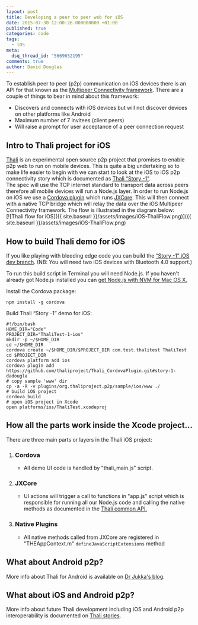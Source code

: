 ```yaml
---
layout: post
title: Developing a peer to peer web for iOS
date: 2015-07-30 12:00:26.000000000 +01:00
published: true
categories: code
tags:
  - iOS
meta:
  dsq_thread_id: "5669652195"
comments: true
author: David Douglas
---
```


To establish peer to peer (p2p) communication on iOS devices there is an API for that known as the [Multipeer Connectivity framework](https://developer.apple.com/library/ios/documentation/MultipeerConnectivity/Reference/MultipeerConnectivityFramework/). There are a couple of things to bear in mind about this framework:

- Discovers and connects with iOS devices but will not discover devices on other platforms like Android
- Maximum number of 7 invitees (client peers)
- Will raise a prompt for user acceptance of a peer connection request

## Intro to Thali project for iOS

[Thali](https://github.com/thaliproject/Thali_CordovaPlugin) is an experimental open source p2p project that promises to enable p2p web to run on mobile devices. This is quite a big undertaking so to make life easier to begin with we can start to look at the iOS to iOS p2p connectivity story which is documented as [Thali “Story -1”](http://www.goland.org/nodetolocalp2ponthali).  
The spec will use the TCP internet standard to transport data across peers therefore all mobile devices will run a Node.js layer. In order to run Node.js on iOS we use a [Cordova plugin](https://github.com/thaliproject/Thali_CordovaPlugin) which runs [JXCore](http://jxcore.com/). This will then connect with a native TCP bridge which will relay the data over the iOS Multipeer Connectivity framework. The flow is illustrated in the diagram below:  
[![Thali flow for iOS]({{ site.baseurl }}/assets/images/iOS-ThaliFlow.png)]({{ site.baseurl }}/assets/images/iOS-ThaliFlow.png)

## How to build Thali demo for iOS

If you like playing with bleeding edge code you can build the [“Story -1” iOS dev branch](http://tiny.cc/thali-ios). (NB: You will need two iOS devices with Bluetooth 4.0 support.)

To run this build script in Terminal you will need Node.js. If you haven't already got Node.js installed you can [get Node.js with <abbr title="Node Version Manager">NVM</abbr> for Mac OS X.](http://www.deadlyfingers.net/webdev/ember-cli-todo-example-app-with-azure-mobile-services/#nodejs-mac)

Install the Cordova package:

```shell
npm install -g cordova
```

Build Thali “Story -1” demo for iOS:

```shell
#!/bin/bash
HOME_DIR="Code"
PROJECT_DIR="ThaliTest-1-ios"
mkdir -p ~/$HOME_DIR
cd ~/$HOME_DIR
cordova create ~/$HOME_DIR/$PROJECT_DIR com.test.thalitest ThaliTest
cd $PROJECT_DIR
cordova platform add ios
cordova plugin add https://github.com/thaliproject/Thali_CordovaPlugin.git#story-1-dadougla
# copy sample 'www' dir
cp -a -R -v plugins/org.thaliproject.p2p/sample/ios/www ./
# build iOS project
cordova build
# open iOS project in Xcode
open platforms/ios/ThaliTest.xcodeproj
```

## How all the parts work inside the Xcode project…

There are three main parts or layers in the Thali iOS project:

1. ### Cordova

    - All demo UI code is handled by "thali_main.js" script.

2. ### JXCore

    - UI actions will trigger a call to functions in "app.js" script which is responsible for running all our Node.js code and calling the native methods as documented in the [Thali common API.](https://github.com/thaliproject/Thali_CordovaPlugin/blob/story_0_matthewp/doc/api/connectivity.md)

3. ### Native Plugins

    - All native methods called from JXCore are registered in "THEAppContext.m" `defineJavaScriptExtensions` method

## What about Android p2p?

More info about Thali for Android is available on [Dr Jukka's blog](http://www.drjukka.com/blog/wordpress/?p=140).

## What about iOS and Android p2p?

More info about future Thali development including iOS and Android p2p interoperability is documented on [Thali stories](http://thaliproject.org/stories).
